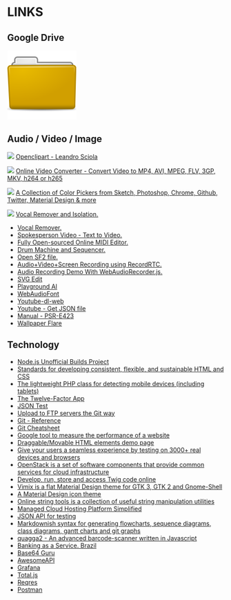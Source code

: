 # LINKS

## Google Drive

<a href="https://drive.google.com/drive/folders/1u42qofr10Ne9pRWsL-qbsStsqh6yuYHG"><img src="/assets/images/icons/folder.svg"></a>

## Audio / Video / Image

<img src="https://t2.gstatic.com/faviconV2?client=SOCIAL&type=FAVICON&fallback_opts=TYPE,SIZE,URL&url=https://openclipart.org&size=16"> [Openclipart - Leandro Sciola](https://openclipart.org/artist/leandrosciola)

<img src="https://t2.gstatic.com/faviconV2?client=SOCIAL&type=FAVICON&fallback_opts=TYPE,SIZE,URL&url=https://video-converter.com&size=16"> [Online Video Converter - Convert Video to MP4, AVI, MPEG, FLV, 3GP, MKV, h264 or h265](https://video-converter.com/pt)

<img src="https://t2.gstatic.com/faviconV2?client=SOCIAL&type=FAVICON&fallback_opts=TYPE,SIZE,URL&url=https://casesandberg.github.io&size=16"> [A Collection of Color Pickers from Sketch, Photoshop, Chrome, Github, Twitter, Material Design & more](https://casesandberg.github.io/react-color)

<img src="https://t2.gstatic.com/faviconV2?client=SOCIAL&type=FAVICON&fallback_opts=TYPE,SIZE,URL&url=https://vocalremover.org&size=16"> [Vocal Remover and Isolation.](https://vocalremover.org)

* [Vocal Remover.](https://moises.ai)
* [Spokesperson Video - Text to Video.](https://www.movio.la)
* [Fully Open-sourced Online MIDI Editor.](https://signal.vercel.app/edit)
* [Drum Machine and Sequencer.](https://patternsketch.com)
* [Open SF2 file.](https://plypp-beta.netlify.app)
* [Audio+Video+Screen Recording using RecordRTC.](https://www.webrtc-experiment.com/RecordRTC)
* [Audio Recording Demo With WebAudioRecorder.js.](https://addpipe.com/simple-web-audio-recorder-demo)
* [SVG Edit](https://svgedit.netlify.app/editor/index.html)
* [Playground AI](https://playgroundai.com)
* [WebAudioFont](https://leandro-sciola.github.io/demo/web-audio-font/)
* [Youtube-dl-web](https://youtube-dl-web.vercel.app)
* [Youtube - Get JSON file](https://youtube-dl-web.vercel.app/api/info?q=https://www.youtube.com/watch?v=xxxxxxxxxx)
* [Manual - PSR-E423](https://de.yamaha.com/files/download/other_assets/8/314418/psre423_pt_om_c0.pdf)
* [Wallpaper Flare](https://www.wallpaperflare.com)

## Technology

* [Node.js Unofficial Builds Project](https://unofficial-builds.nodejs.org/download/release)
* [Standards for developing consistent, flexible, and sustainable HTML and CSS](https://codeguide.co)
* [The lightweight PHP class for detecting mobile devices (including tablets)](http://mobiledetect.net)
* [The Twelve-Factor App](https://12factor.net)
* [JSON Test](http://echo.jsontest.com/key/value/one/two/1/2)
* [Upload to FTP servers the Git way](https://git-ftp.github.io)
* [Git - Reference](https://git-scm.com/docs)
* [Git Cheatsheet](https://ndpsoftware.com/git-cheatsheet.html#loc=index;)
* [Google tool to measure the performance of a website](https://developers.google.com/speed/pagespeed/insights)
* [Draggable/Movable HTML elements demo page](https://draggable-html-elements.glitch.me)
* [Give your users a seamless experience by testing on 3000+ real devices and browsers](https://www.browserstack.com)
* [OpenStack is a set of software components that provide common services for cloud infrastructure](https://www.openstack.org)
* [Develop, run, store and access Twig code online](https://twigfiddle.com)
* [Vimix is a flat Material Design theme for GTK 3, GTK 2 and Gnome-Shell](https://github.com/vinceliuice/vimix-gtk-themes)
* [A Material Design icon theme](https://github.com/vinceliuice/vimix-icon-theme)
* [Online string tools is a collection of useful string manipulation utilities](https://onlinestringtools.com)
* [Managed Cloud Hosting Platform Simplified](https://www.cloudways.com/en)
* [JSON API for testing](https://api.chucknorris.io/jokes/random)
* [Markdownish syntax for generating flowcharts, sequence diagrams, class diagrams, gantt charts and git graphs](https://mermaid-js.github.io)
* [quagga2 - An advanced barcode-scanner written in Javascript](https://github.com/ericblade/quagga2)
* [Banking as a Service. Brazil](https://bankly.com.br)
* [Base64 Guru](https://base64.guru)
* [AwesomeAPI](https://docs.awesomeapi.com.br)
* [Grafana](https://grafana.com)
* [Total.js](https://www.totaljs.com)
* [Reqres](https://reqres.in)
* [Postman](https://www.postman.com)
